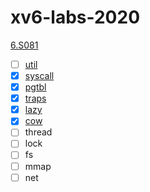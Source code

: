 # xv6-labs-2020
[6.S081](https://pdos.csail.mit.edu/6.828/2020/)  


- [ ] [util](https://github.com/xsw0/xv6-labs-2020/tree/util)  
- [x] [syscall](https://github.com/xsw0/xv6-labs-2020/tree/syscall)  
- [x] [pgtbl](https://github.com/xsw0/xv6-labs-2020/tree/pgtbl)  
- [x] [traps](https://github.com/xsw0/xv6-labs-2020/tree/traps)  
- [x] [lazy](https://github.com/xsw0/xv6-labs-2020/tree/lazy)  
- [x] [cow](https://github.com/xsw0/xv6-labs-2020/tree/cow)  
- [ ] thread  
- [ ] lock  
- [ ] fs  
- [ ] mmap  
- [ ] net  
